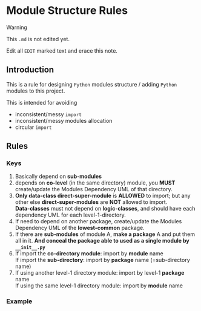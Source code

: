 # Module Structure Rules

> [!WARNING]
> This `.md` is not edited yet.
>
> Edit all `EDIT` marked text and erace this note.

## Introduction

This is a rule for designing `Python` modules structure / adding `Python` modules to this project.

This is intended for avoiding

- inconsistent/messy `import`
- inconsistent/messy modules allocation
- circular `import`

## Rules

### Keys

1. Basically depend on **sub-modules**
2. depends on **co-level** (in the same directory) module, you **MUST** create/update the Modules Dependency UML of that directory.
3. **Only data-class direct-super-module** is **ALLOWED** to import; but any other else **direct-super-modules** are **NOT** allowed to import.  
   **Data-classes** must not depend on **logic-classes**, and should have each dependency UML for each level-1-directory.
4. If need to depend on another package, create/update the Modules Dependency UML of the **lowest-common** package.
5. If there are **sub-modules** of module A, **make a package** A and put them all in it. **And conceal the package able to used as a single module by `__init__.py`**
6. If import the **co-directory module**: import by **module** name  
   If import the **sub-directory**: import by **package** name (=sub-directory name)
7. If using another level-1 directory module: import by level-1 **package** name  
   If using the same level-1 directory module: import by **module** name

### Example
